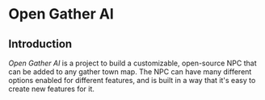 # Open Gather AI
## Introduction

*Open Gather AI* is a project to build a customizable, open-source NPC that can be added to any gather town map. The NPC can have many different options enabled for different features, and is built in a way that it's easy to create new features for it.